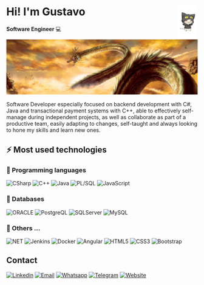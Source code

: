 # <img src="./img/gatoDisfraz.svg" width=10% align=right /> Hi! I'm Gustavo
**Software Engineer** 💻 
<img src="./img/dragon.jpg" 
   borderRadius='1rem' boxShadow = '0 5px 18px rgba(0,0,0,0.3)'>

Software Developer especially focused on backend development with C#, Java and transactional payment systems with C++, able to effectively self-manage during independent projects, as well as collaborate as part of a productive team, easily adapting to changes, self-taught and always looking to hone my skills and learn new ones.

## ⚡ Most used technologies

### 🚀 Programming languages

![CSharp](https://img.shields.io/badge/C%23-7E4A8C?style=for-the-badge&logo=C%23&logoColor=white)
![C++](https://img.shields.io/badge/C%2B%2B-2161A8?style=for-the-badge&logo=C%2B%2B&logoColor=white)
![Java](https://img.shields.io/badge/Java-ED8B00?style=for-the-badge&logo=java&logoColor=white)
![PL/SQL](https://img.shields.io/badge/pl-sql-BB421B?style=for-the-badge&logo=plsql&logoColor=white)
![JavaScript](https://img.shields.io/badge/JavaScript-323330?style=for-the-badge&logo=javascript&logoColor=F7DF1E)


### :bus: Databases

![ORACLE](https://img.shields.io/badge/oracle-EE5424?style=for-the-badge&logo=oracle&logoColor=white)
![PostgreQL](https://img.shields.io/badge/Postgresql-346EB0?style=for-the-badge&logo=Postgresql&logoColor=white)
![SQLServer](https://img.shields.io/badge/sqlserver-6C7682?style=for-the-badge&logo=microsoft-sql-server&logoColor=white)
![MySQL](https://img.shields.io/badge/MySQL-CC8A53?style=for-the-badge&logo=MySQL&logoColor=white)

### 📘 Others ...

![NET](https://img.shields.io/badge/.NET-512BD4?style=for-the-badge&logo=dotnet&logoColor=white)
![Jenkins](https://img.shields.io/badge/jenkins-CD6747?style=for-the-badge&logo=jenkins&logoColor=white)
![Docker](https://img.shields.io/badge/Docker-2CA5E0?style=for-the-badge&logo=docker&logoColor=white)
![Angular](https://img.shields.io/badge/Angular-DD0031?style=for-the-badge&logo=angular&logoColor=white)
![HTML5](https://img.shields.io/badge/HTML5-E34F26?style=for-the-badge&logo=html5&logoColor=white)
![CSS3](https://img.shields.io/badge/CSS3-1572B6?style=for-the-badge&logo=css3&logoColor=white)
![Bootstrap](https://img.shields.io/badge/Bootstrap-563D7C?style=for-the-badge&logo=bootstrap&logoColor=white)


## Contact

[![Linkedin](https://img.shields.io/badge/Linkedin-1E88E5?style=for-the-badge&logo=linkedin&logoColor=white)](https://www.linkedin.com/in/gustavo-osorio-7aa2904b/)
[![Email](https://img.shields.io/badge/Mail-D14836?style=for-the-badge&logo=gmail&logoColor=white)](mailto:gustavo.cgov@gmail.com)
[![Whatsapp](https://img.shields.io/badge/Whatsapp-5A9C5D?style=for-the-badge&logo=whatsapp&logoColor=white)](https://api.whatsapp.com/send?phone=51991829122&text=Hi,%20I%20find%20you%20in%20github)
[![Telegram](https://img.shields.io/badge/Telegram-4FC3F7?style=for-the-badge&logo=telegram&logoColor=white)](tg://resolve?domain=nkdor)
[![Website](https://img.shields.io/badge/website-000000?style=for-the-badge&logo=About.me&logoColor=white)](https://cgusosve.github.io/)


